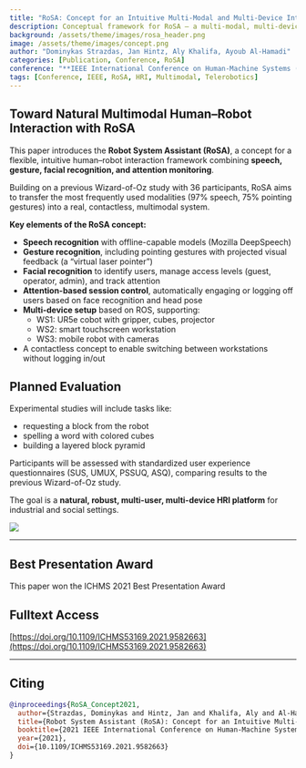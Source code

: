 ```yaml
---
title: "RoSA: Concept for an Intuitive Multi-Modal and Multi-Device Interaction System"
description: Conceptual framework for RoSA — a multi-modal, multi-device human–robot interaction assistant with speech, gesture, and facial recognition.
background: /assets/theme/images/rosa_header.png
image: /assets/theme/images/concept.png
author: "Dominykas Strazdas, Jan Hintz, Aly Khalifa, Ayoub Al-Hamadi"
categories: [Publication, Conference, RoSA]
conference: "**IEEE International Conference on Human-Machine Systems (ICHMS), 2021**"
tags: [Conference, IEEE, RoSA, HRI, Multimodal, Telerobotics]
---
```


## Toward Natural Multimodal Human–Robot Interaction with RoSA

This paper introduces the **Robot System Assistant (RoSA)**, a concept for a flexible, intuitive human–robot interaction framework combining **speech, gesture, facial recognition, and attention monitoring**.  

Building on a previous Wizard-of-Oz study with 36 participants, RoSA aims to transfer the most frequently used modalities (97% speech, 75% pointing gestures) into a real, contactless, multimodal system.  

**Key elements of the RoSA concept:**

- **Speech recognition** with offline-capable models (Mozilla DeepSpeech)  
- **Gesture recognition**, including pointing gestures with projected visual feedback (a “virtual laser pointer”)  
- **Facial recognition** to identify users, manage access levels (guest, operator, admin), and track attention  
- **Attention-based session control**, automatically engaging or logging off users based on face recognition and head pose  
- **Multi-device setup** based on ROS, supporting:  
  - WS1: UR5e cobot with gripper, cubes, projector  
  - WS2: smart touchscreen workstation  
  - WS3: mobile robot with cameras  
- A contactless concept to enable switching between workstations without logging in/out

## Planned Evaluation

Experimental studies will include tasks like:  

- requesting a block from the robot  
- spelling a word with colored cubes  
- building a layered block pyramid  

Participants will be assessed with standardized user experience questionnaires (SUS, UMUX, PSSUQ, ASQ), comparing results to the previous Wizard-of-Oz study.  

The goal is a **natural, robust, multi-user, multi-device HRI platform** for industrial and social settings.

![](/rosa/assets/theme/images/concept.png)

---

## Best Presentation Award

This paper won the ICHMS 2021 Best Presentation Award

## Fulltext Access  
[https://doi.org/10.1109/ICHMS53169.2021.9582663](https://doi.org/10.1109/ICHMS53169.2021.9582663)

---

## Citing

```bibtex
@inproceedings{RoSA_Concept2021,
  author={Strazdas, Dominykas and Hintz, Jan and Khalifa, Aly and Al-Hamadi, Ayoub},
  title={Robot System Assistant (RoSA): Concept for an Intuitive Multi-Modal and Multi-Device Interaction System},
  booktitle={2021 IEEE International Conference on Human-Machine Systems (ICHMS)},
  year={2021},
  doi={10.1109/ICHMS53169.2021.9582663}
}
```